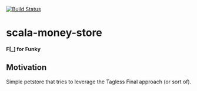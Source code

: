 
[![Build Status](https://travis-ci.org/Kvitral/scala-money-store.svg?branch=master)](https://travis-ci.org/Kvitral/scala-money-store)
# scala-money-store
**F[_] for Funky**

## Motivation
Simple petstore that tries to leverage the Tagless Final approach (or sort of).
